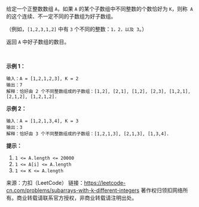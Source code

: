 给定一个正整数数组 ```A```，如果 ```A``` 的某个子数组中不同整数的个数恰好为 ```K```，则称``` A``` 的这个连续、不一定不同的子数组为好子数组。

（例如，```[1,2,3,1,2]``` 中有 ```3``` 个不同的整数：```1，2，以及 3```。）

返回 ```A``` 中好子数组的数目。

 

**示例 1：**
```
输入：A = [1,2,1,2,3], K = 2
输出：7
解释：恰好由 2 个不同整数组成的子数组：[1,2], [2,1], [1,2], [2,3], [1,2,1], [2,1,2], [1,2,1,2].
```
**示例 2：**
```
输入：A = [1,2,1,3,4], K = 3
输出：3
解释：恰好由 3 个不同整数组成的子数组：[1,2,1,3], [2,1,3], [1,3,4].
```

**提示：**

1. ```1 <= A.length <= 20000```
2. ```1 <= A[i] <= A.length```
3. ```1 <= K <= A.length```

来源：力扣（LeetCode）
链接：https://leetcode-cn.com/problems/subarrays-with-k-different-integers
著作权归领扣网络所有。商业转载请联系官方授权，非商业转载请注明出处。
